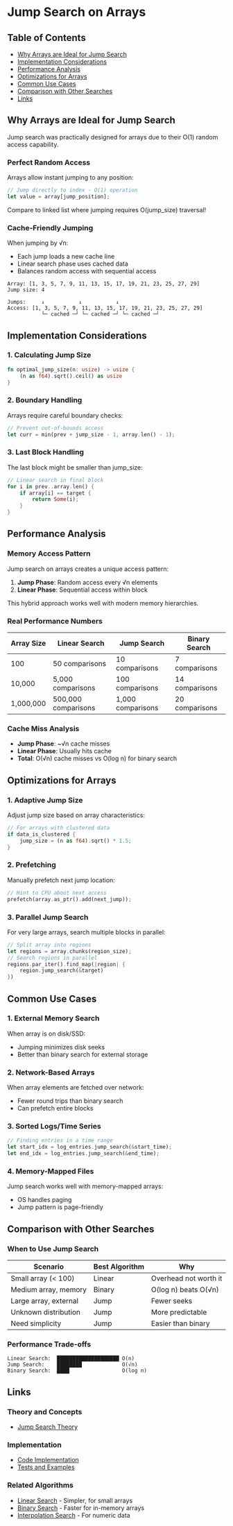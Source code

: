 # Jump Search on Arrays

## Table of Contents

- [Why Arrays are Ideal for Jump Search](#why-arrays-are-ideal-for-jump-search)
- [Implementation Considerations](#implementation-considerations)
- [Performance Analysis](#performance-analysis)
- [Optimizations for Arrays](#optimizations-for-arrays)
- [Common Use Cases](#common-use-cases)
- [Comparison with Other Searches](#comparison-with-other-searches)
- [Links](#links)

## Why Arrays are Ideal for Jump Search

Jump search was practically designed for arrays due to their O(1) random
access capability.

### Perfect Random Access

Arrays allow instant jumping to any position:

```rust
// Jump directly to index - O(1) operation
let value = array[jump_position];
```

Compare to linked list where jumping requires O(jump_size) traversal!

### Cache-Friendly Jumping

When jumping by √n:

- Each jump loads a new cache line
- Linear search phase uses cached data
- Balances random access with sequential access

```
Array: [1, 3, 5, 7, 9, 11, 13, 15, 17, 19, 21, 23, 25, 27, 29]
Jump size: 4

Jumps:     ↓           ↓           ↓
Access: [1, 3, 5, 7, 9, 11, 13, 15, 17, 19, 21, 23, 25, 27, 29]
           └─ cached ─┘ └─ cached ─┘ └─ cached ─┘
```

## Implementation Considerations

### 1. Calculating Jump Size

```rust
fn optimal_jump_size(n: usize) -> usize {
    (n as f64).sqrt().ceil() as usize
}
```

### 2. Boundary Handling

Arrays require careful boundary checks:

```rust
// Prevent out-of-bounds access
let curr = min(prev + jump_size - 1, array.len() - 1);
```

### 3. Last Block Handling

The last block might be smaller than jump_size:

```rust
// Linear search in final block
for i in prev..array.len() {
    if array[i] == target {
        return Some(i);
    }
}
```

## Performance Analysis

### Memory Access Pattern

Jump search on arrays creates a unique access pattern:

1. **Jump Phase**: Random access every √n elements
2. **Linear Phase**: Sequential access within block

This hybrid approach works well with modern memory hierarchies.

### Real Performance Numbers

| Array Size | Linear Search | Jump Search | Binary Search |
|------------|--------------|-------------|---------------|
| 100 | 50 comparisons | 10 comparisons | 7 comparisons |
| 10,000 | 5,000 comparisons | 100 comparisons | 14 comparisons |
| 1,000,000 | 500,000 comparisons | 1,000 comparisons | 20 comparisons |

### Cache Miss Analysis

- **Jump Phase**: ~√n cache misses
- **Linear Phase**: Usually hits cache
- **Total**: O(√n) cache misses vs O(log n) for binary search

## Optimizations for Arrays

### 1. Adaptive Jump Size

Adjust jump size based on array characteristics:

```rust
// For arrays with clustered data
if data_is_clustered {
    jump_size = (n as f64).sqrt() * 1.5;
}
```

### 2. Prefetching

Manually prefetch next jump location:

```rust
// Hint to CPU about next access
prefetch(array.as_ptr().add(next_jump));
```

### 3. Parallel Jump Search

For very large arrays, search multiple blocks in parallel:

```rust
// Split array into regions
let regions = array.chunks(region_size);
// Search regions in parallel
regions.par_iter().find_map(|region| {
    region.jump_search(&target)
})
```

## Common Use Cases

### 1. External Memory Search

When array is on disk/SSD:

- Jumping minimizes disk seeks
- Better than binary search for external storage

### 2. Network-Based Arrays

When array elements are fetched over network:

- Fewer round trips than binary search
- Can prefetch entire blocks

### 3. Sorted Logs/Time Series

```rust
// Finding entries in a time range
let start_idx = log_entries.jump_search(&start_time);
let end_idx = log_entries.jump_search(&end_time);
```

### 4. Memory-Mapped Files

Jump search works well with memory-mapped arrays:

- OS handles paging
- Jump pattern is page-friendly

## Comparison with Other Searches

### When to Use Jump Search

| Scenario | Best Algorithm | Why |
|----------|---------------|-----|
| Small array (< 100) | Linear | Overhead not worth it |
| Medium array, memory | Binary | O(log n) beats O(√n) |
| Large array, external | Jump | Fewer seeks |
| Unknown distribution | Jump | More predictable |
| Need simplicity | Jump | Easier than binary |

### Performance Trade-offs

```
Linear Search:  ████████████████████ O(n)
Jump Search:    ████████             O(√n)  
Binary Search:  ████                 O(log n)
```

## Links

### Theory and Concepts

- [Jump Search Theory](../../../algorithms/searching/jump-search/theory.md)

### Implementation

- [Code Implementation](../implementations/rust/src/algorithms/jump_search.rs)
- [Tests and Examples](../implementations/rust/src/algorithms/jump_search.rs#L285)

### Related Algorithms

- [Linear Search](./linear-search.md) - Simpler, for small arrays
- [Binary Search](./binary-search.md) - Faster for in-memory arrays
- [Interpolation Search](./interpolation-search.md) - For numeric data
